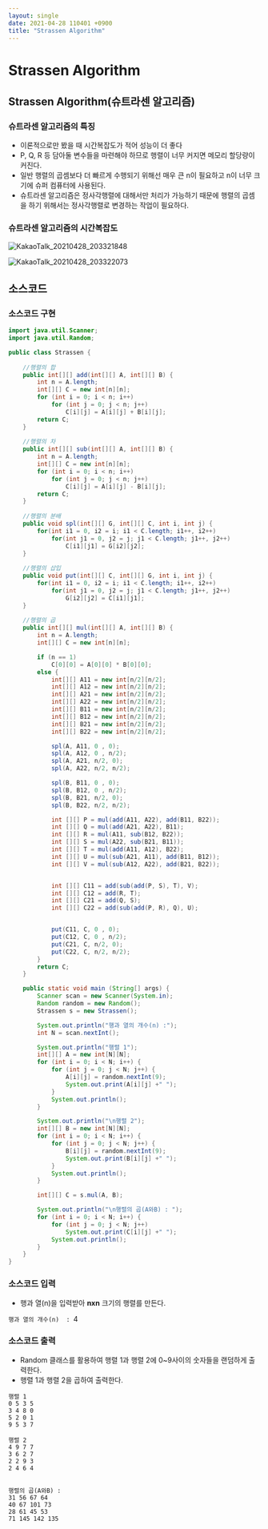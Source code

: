 ```yaml
---
layout: single
date: 2021-04-28 110401 +0900
title: "Strassen Algorithm"
---
```

# Strassen Algorithm

## Strassen Algorithm(슈트라센 알고리즘)

### 슈트라센 알고리즘의 특징

* 이론적으로만 봤을 때 시간복잡도가 적어 성능이 더 좋다
* P, Q, R 등 담아둘 변수들을 마련해야 하므로 행렬이 너무 커지면 메모리 할당량이 커진다.
* 일반 행렬의 곱셈보다 더 빠르게 수행되기 위해선 매우 큰 n이 필요하고 n이 너무 크기에 슈퍼 컴퓨터에 사용된다.
* 슈트라센 알고리즘은 정사각행렬에 대해서만 처리가 가능하기 때문에 행렬의 곱셈을 하기 위해서는 정사각행렬로 변경하는 작업이 필요하다.

### 슈트라센 알고리즘의 시간복잡도
![KakaoTalk_20210428_203321848](https://user-images.githubusercontent.com/80372995/116397864-12c39100-a862-11eb-9a41-1980aef8fe3b.jpg)


![KakaoTalk_20210428_203322073](https://user-images.githubusercontent.com/80372995/116397912-1f47e980-a862-11eb-838a-0ce6a5e7076e.jpg)


## 소스코드

### 소스코드 구현
```java
import java.util.Scanner;
import java.util.Random;

public class Strassen {
    
    //행렬의 합
    public int[][] add(int[][] A, int[][] B) {
        int n = A.length;
        int[][] C = new int[n][n];
        for (int i = 0; i < n; i++)
            for (int j = 0; j < n; j++)
                C[i][j] = A[i][j] + B[i][j];
        return C;
    }
    
    //행렬의 차
    public int[][] sub(int[][] A, int[][] B) {
        int n = A.length;
        int[][] C = new int[n][n];
        for (int i = 0; i < n; i++)
            for (int j = 0; j < n; j++)
                C[i][j] = A[i][j] - B[i][j];
        return C;
    }
    
    //행렬의 분배
    public void spl(int[][] G, int[][] C, int i, int j) {
        for(int i1 = 0, i2 = i; i1 < C.length; i1++, i2++)
            for(int j1 = 0, j2 = j; j1 < C.length; j1++, j2++)
                C[i1][j1] = G[i2][j2];
    }
    
    //행렬의 삽입
    public void put(int[][] C, int[][] G, int i, int j) {
        for(int i1 = 0, i2 = i; i1 < C.length; i1++, i2++)
            for(int j1 = 0, j2 = j; j1 < C.length; j1++, j2++)
                G[i2][j2] = C[i1][j1];
    }
    
    //행렬의 곱
    public int[][] mul(int[][] A, int[][] B) {
        int n = A.length;
        int[][] C = new int[n][n];

        if (n == 1)
            C[0][0] = A[0][0] * B[0][0];
        else {
            int[][] A11 = new int[n/2][n/2];
            int[][] A12 = new int[n/2][n/2];
            int[][] A21 = new int[n/2][n/2];
            int[][] A22 = new int[n/2][n/2];
            int[][] B11 = new int[n/2][n/2];
            int[][] B12 = new int[n/2][n/2];
            int[][] B21 = new int[n/2][n/2];
            int[][] B22 = new int[n/2][n/2];

            spl(A, A11, 0 , 0);
            spl(A, A12, 0 , n/2);
            spl(A, A21, n/2, 0);
            spl(A, A22, n/2, n/2);

            spl(B, B11, 0 , 0);
            spl(B, B12, 0 , n/2);
            spl(B, B21, n/2, 0);
            spl(B, B22, n/2, n/2);

            int [][] P = mul(add(A11, A22), add(B11, B22));
            int [][] Q = mul(add(A21, A22), B11);
            int [][] R = mul(A11, sub(B12, B22));
            int [][] S = mul(A22, sub(B21, B11));
            int [][] T = mul(add(A11, A12), B22);
            int [][] U = mul(sub(A21, A11), add(B11, B12));
            int [][] V = mul(sub(A12, A22), add(B21, B22));


            int [][] C11 = add(sub(add(P, S), T), V);
            int [][] C12 = add(R, T);
            int [][] C21 = add(Q, S);
            int [][] C22 = add(sub(add(P, R), Q), U);


            put(C11, C, 0 , 0);
            put(C12, C, 0 , n/2);
            put(C21, C, n/2, 0);
            put(C22, C, n/2, n/2);
        }
        return C;
    }

    public static void main (String[] args) {
        Scanner scan = new Scanner(System.in);
        Random random = new Random();
        Strassen s = new Strassen();

        System.out.println("행과 열의 개수(n) :");
        int N = scan.nextInt();

        System.out.println("행렬 1");
        int[][] A = new int[N][N];
        for (int i = 0; i < N; i++) {
            for (int j = 0; j < N; j++) {
                A[i][j] = random.nextInt(9);
                System.out.print(A[i][j] +" ");
            }
            System.out.println();
        }

        System.out.println("\n행렬 2");
        int[][] B = new int[N][N];
        for (int i = 0; i < N; i++) {
            for (int j = 0; j < N; j++) {
                B[i][j] = random.nextInt(9);
                System.out.print(B[i][j] +" ");
            }
            System.out.println();
        }

        int[][] C = s.mul(A, B);

        System.out.println("\n행렬의 곱(A와B) : ");
        for (int i = 0; i < N; i++) {
            for (int j = 0; j < N; j++)
                System.out.print(C[i][j] +" ");
            System.out.println();
        }
    }
}
```
### 소스코드 입력
* 행과 열(n)을 입력받아 **nxn** 크기의 행렬를 만든다.

`행과 열의 개수(n)  : `4

### 소스코드 출력
* Random 클래스를 활용하여 행렬 1과 행렬 2에 0~9사이의 숫자들을 랜덤하게 출력한다.
* 행렬 1과 행렬 2을 곱하여 출력한다.


```
행렬 1
0 5 3 5 
3 4 8 0 
5 2 0 1 
9 5 3 7 

행렬 2
4 9 7 7 
3 6 2 7 
2 2 9 3 
2 4 6 4 


행렬의 곱(A와B) : 
31 56 67 64 
40 67 101 73 
28 61 45 53 
71 145 142 135
```
